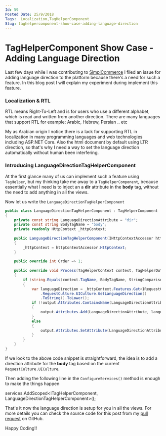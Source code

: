 ```yaml
---
Id: 59
Posted Date: 25/9/2018
Tags:  Localization,TagHelperComponent
Slug: taghelpercomponent-show-case-adding-language-direction
---
```

# TagHelperComponent Show Case - Adding Language Direction

Last few days while I was contributing to [SimplCommerce](https://github.com/simplcommerce/SimplCommerce) I filed an issue for adding language direction to the platform because there's a need for such a feature. In this blog post I will explain my experiment during implement this feature.

### Localization & RTL

RTL means Right-To-Left and is for users who use a different alphabet, which is read and written from another direction. There are many languages that support RTL for example: Arabic, Hebrew, Persian .. etc

My as Arabian origin I notice there is a lack for supporting RTL in localization in many programming languages and web technologies including ASP.NET Core. Also the html document by default using LTR direction, so that's why I need a way to set the language direction automatically without human been interfering.

### Introducing LanguageDirectionTagHelperComponent

At the first glance many of us can implement such a feature using `TagHelper`, but my thinking take me away to a `TagHelperComponent`, because essentially what I need is to inject an a **dir** attribute in the **body** tag, without the need to add anything in all the views.

Now let us write the `LanguageDirectionTagHelperComponent`

```csharp
public class LanguageDirectionTagHelperComponent : TagHelperComponent
{
    private const string LanguageDirectionAttribute = "dir";
    private const string BodyTagName = "body";
    private readonly HttpContext _httpContext;
    
    public LanguageDirectionTagHelperComponent(IHttpContextAccessor httpContextAccessor)
    {
        _httpContext = httpContextAccessor.HttpContext;
    }
    
    public override int Order => 1;
    
    public override void Process(TagHelperContext context, TagHelperOutput output)
    {
        if (string.Equals(context.TagName, BodyTagName, StringComparison.Ordinal))
        {
            var languageDirection = _httpContext.Features.Get<IRequestCultureFeature>()
                .RequestCulture.UICulture.GetLanguageDirection()
                .ToString().ToLower();
            if (!output.Attributes.ContainsName(LanguageDirectionAttribute))
            {
                output.Attributes.Add(LanguageDirectionAttribute, languageDirection);
            }
            else
            {
                output.Attributes.SetAttribute(LanguageDirectionAttribute, languageDirection);
            }
        }
    }
}
```
If we look to the above code snippet is straightforward, the idea is to add a direction attribute for the **body** tag based on the current `RequestCulture.UICulture`.

Then adding the following line in the `ConfigureServices()` method is enough to make the things happen

services.AddScoped<ITagHelperComponent, LanguageDirectionTagHelperComponent>(); 

That's it now the language direction is setup for you in all the views. For more details you can check the source code for this post from my [pull request](https://github.com/simplcommerce/SimplCommerce/pull/568) on GitHub.

Happy Coding!!
